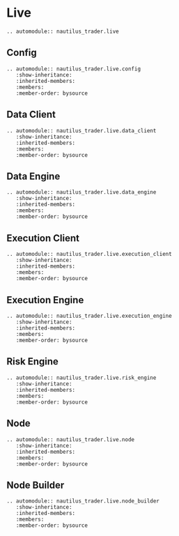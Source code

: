 # Live

```{eval-rst}
.. automodule:: nautilus_trader.live
```

## Config

```{eval-rst}
.. automodule:: nautilus_trader.live.config
   :show-inheritance:
   :inherited-members:
   :members:
   :member-order: bysource
```

## Data Client

```{eval-rst}
.. automodule:: nautilus_trader.live.data_client
   :show-inheritance:
   :inherited-members:
   :members:
   :member-order: bysource
```

## Data Engine

```{eval-rst}
.. automodule:: nautilus_trader.live.data_engine
   :show-inheritance:
   :inherited-members:
   :members:
   :member-order: bysource
```

## Execution Client

```{eval-rst}
.. automodule:: nautilus_trader.live.execution_client
   :show-inheritance:
   :inherited-members:
   :members:
   :member-order: bysource
```

## Execution Engine

```{eval-rst}
.. automodule:: nautilus_trader.live.execution_engine
   :show-inheritance:
   :inherited-members:
   :members:
   :member-order: bysource
```

## Risk Engine

```{eval-rst}
.. automodule:: nautilus_trader.live.risk_engine
   :show-inheritance:
   :inherited-members:
   :members:
   :member-order: bysource
```

## Node

```{eval-rst}
.. automodule:: nautilus_trader.live.node
   :show-inheritance:
   :inherited-members:
   :members:
   :member-order: bysource
```

## Node Builder

```{eval-rst}
.. automodule:: nautilus_trader.live.node_builder
   :show-inheritance:
   :inherited-members:
   :members:
   :member-order: bysource
```
